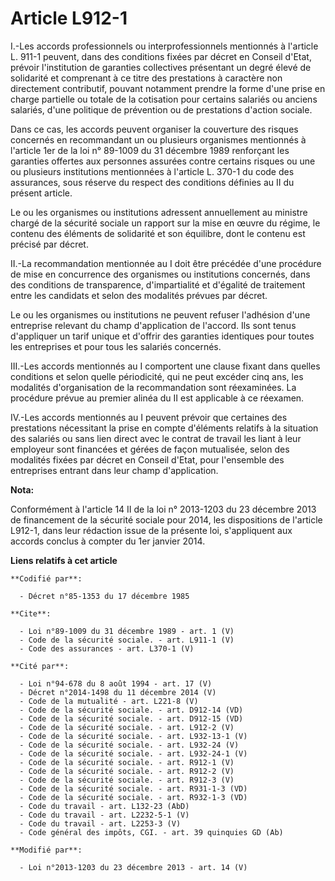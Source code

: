 # Article L912-1

I.-Les accords professionnels ou interprofessionnels mentionnés à l'article L. 911-1 peuvent, dans des conditions fixées par
décret en Conseil d'Etat, prévoir l'institution de garanties collectives présentant un degré élevé de solidarité et
comprenant à ce titre des prestations à caractère non directement contributif, pouvant notamment prendre la forme d'une prise
en charge partielle ou totale de la cotisation pour certains salariés ou anciens salariés, d'une politique de prévention ou
de prestations d'action sociale. 

Dans ce cas, les accords peuvent organiser la couverture des risques concernés en recommandant un ou plusieurs organismes
mentionnés à l'article 1er de la loi n° 89-1009 du 31 décembre 1989 renforçant les garanties offertes aux personnes assurées
contre certains risques ou une ou plusieurs institutions mentionnées à l'article L. 370-1 du code des assurances, sous
réserve du respect des conditions définies au II du présent article. 

Le ou les organismes ou institutions adressent annuellement au ministre chargé de la sécurité sociale un rapport sur la mise
en œuvre du régime, le contenu des éléments de solidarité et son équilibre, dont le contenu est précisé par décret. 

II.-La recommandation mentionnée au I doit être précédée d'une procédure de mise en concurrence des organismes ou
institutions concernés, dans des conditions de transparence, d'impartialité et d'égalité de traitement entre les candidats et
selon des modalités prévues par décret. 

Le ou les organismes ou institutions ne peuvent refuser l'adhésion d'une entreprise relevant du champ d'application de
l'accord. Ils sont tenus d'appliquer un tarif unique et d'offrir des garanties identiques pour toutes les entreprises et pour
tous les salariés concernés. 

III.-Les accords mentionnés au I comportent une clause fixant dans quelles conditions et selon quelle périodicité, qui ne
peut excéder cinq ans, les modalités d'organisation de la recommandation sont réexaminées. La procédure prévue au premier
alinéa du II est applicable à ce réexamen. 

IV.-Les accords mentionnés au I peuvent prévoir que certaines des prestations nécessitant la prise en compte d'éléments
relatifs à la situation des salariés ou sans lien direct avec le contrat de travail les liant à leur employeur sont financées
et gérées de façon mutualisée, selon des modalités fixées par décret en Conseil d'Etat, pour l'ensemble des entreprises
entrant dans leur champ d'application.

**Nota:**

Conformément à l'article 14 II de la loi n° 2013-1203 du 23 décembre 2013 de financement de la sécurité sociale pour 2014,
les dispositions de l'article L912-1, dans leur rédaction issue de la présente loi, s'appliquent aux accords conclus à
compter du 1er janvier 2014.

**Liens relatifs à cet article**

	**Codifié par**:

	  - Décret n°85-1353 du 17 décembre 1985

	**Cite**:

	  - Loi n°89-1009 du 31 décembre 1989 - art. 1 (V)
	  - Code de la sécurité sociale. - art. L911-1 (V)
	  - Code des assurances - art. L370-1 (V)

	**Cité par**:

	  - Loi n°94-678 du 8 août 1994 - art. 17 (V)
	  - Décret n°2014-1498 du 11 décembre 2014 (V)
	  - Code de la mutualité - art. L221-8 (V)
	  - Code de la sécurité sociale. - art. D912-14 (VD)
	  - Code de la sécurité sociale. - art. D912-15 (VD)
	  - Code de la sécurité sociale. - art. L912-2 (V)
	  - Code de la sécurité sociale. - art. L932-13-1 (V)
	  - Code de la sécurité sociale. - art. L932-24 (V)
	  - Code de la sécurité sociale. - art. L932-24-1 (V)
	  - Code de la sécurité sociale. - art. R912-1 (V)
	  - Code de la sécurité sociale. - art. R912-2 (V)
	  - Code de la sécurité sociale. - art. R912-3 (V)
	  - Code de la sécurité sociale. - art. R931-1-3 (VD)
	  - Code de la sécurité sociale. - art. R932-1-3 (VD)
	  - Code du travail - art. L132-23 (AbD)
	  - Code du travail - art. L2232-5-1 (V)
	  - Code du travail - art. L2253-3 (V)
	  - Code général des impôts, CGI. - art. 39 quinquies GD (Ab)

	**Modifié par**:

	  - Loi n°2013-1203 du 23 décembre 2013 - art. 14 (V)

